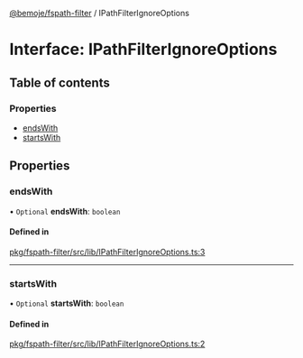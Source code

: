 [@bemoje/fspath-filter](https://github.com/bemoje/tsmono/blob/main/pkg/fspath-filter/docs/md/index.md) / IPathFilterIgnoreOptions

# Interface: IPathFilterIgnoreOptions

## Table of contents

### Properties

- [endsWith](https://github.com/bemoje/tsmono/blob/main/pkg/fspath-filter/docs/md/interfaces/IPathFilterIgnoreOptions.md#endswith)
- [startsWith](https://github.com/bemoje/tsmono/blob/main/pkg/fspath-filter/docs/md/interfaces/IPathFilterIgnoreOptions.md#startswith)

## Properties

### endsWith

• `Optional` **endsWith**: `boolean`

#### Defined in

[pkg/fspath-filter/src/lib/IPathFilterIgnoreOptions.ts:3](https://github.com/bemoje/tsmono/blob/ad6c8c6/pkg/fspath-filter/src/lib/IPathFilterIgnoreOptions.ts#L3)

___

### startsWith

• `Optional` **startsWith**: `boolean`

#### Defined in

[pkg/fspath-filter/src/lib/IPathFilterIgnoreOptions.ts:2](https://github.com/bemoje/tsmono/blob/ad6c8c6/pkg/fspath-filter/src/lib/IPathFilterIgnoreOptions.ts#L2)
